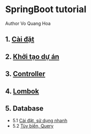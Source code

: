 # SpringBoot tutorial
Author Vo Quang Hoa

## 1. [Cài đặt](Setup.md)
## 2. [Khởi tạo dự án](Init.md)
## 3. [Controller](Controllers.md)
## 4. [Lombok](Lombok.md)
## 5. Database
- 5.1 [Cài đặt, sử dụng nhanh](Database-1.md)
- 5.2 [Tùy biến, Query](Database-2.md)